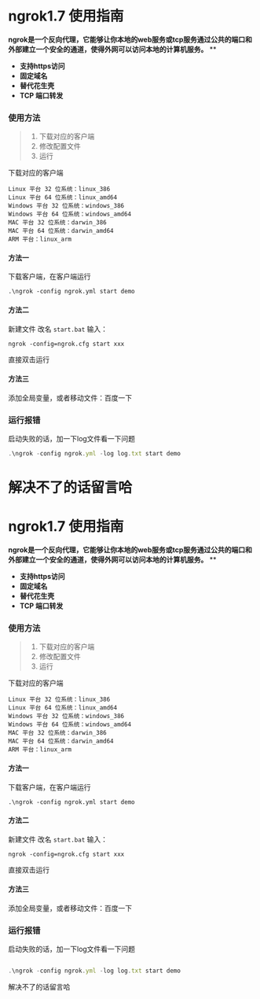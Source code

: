 # ngrok1.7 使用指南


**ngrok是一个反向代理，它能够让你本地的web服务或tcp服务通过公共的端口和外部建立一个安全的通道，使得外网可以访问本地的计算机服务。**
**

- **支持https访问**
- **固定域名**
- **替代花生壳**
- **TCP 端口转发**


### 使用方法
> 1. 下载对应的客户端
> 1. 修改配置文件
> 1. 运行


下载对应的客户端
```
Linux 平台 32 位系统：linux_386
Linux 平台 64 位系统：linux_amd64
Windows 平台 32 位系统：windows_386 
Windows 平台 64 位系统：windows_amd64  
MAC 平台 32 位系统：darwin_386 
MAC 平台 64 位系统：darwin_amd64 
ARM 平台：linux_arm
```


#### 方法一
下载客户端，在客户端运行
```
.\ngrok -config ngrok.yml start demo
```
#### 方法二
新建文件 改名 `start.bat`
输入：
```
ngrok -config=ngrok.cfg start xxx
```
直接双击运行

#### 方法三
添加全局变量，或者移动文件：百度一下


### 运行报错
启动失败的话，加一下log文件看一下问题
```javascript
.\ngrok -config ngrok.yml -log log.txt start demo
```
解决不了的话留言哈
=======
# ngrok1.7 使用指南


**ngrok是一个反向代理，它能够让你本地的web服务或tcp服务通过公共的端口和外部建立一个安全的通道，使得外网可以访问本地的计算机服务。**
**

- **支持https访问**
- **固定域名**
- **替代花生壳**
- **TCP 端口转发**


### 使用方法
> 1. 下载对应的客户端
> 1. 修改配置文件
> 1. 运行


下载对应的客户端
```
Linux 平台 32 位系统：linux_386
Linux 平台 64 位系统：linux_amd64
Windows 平台 32 位系统：windows_386 
Windows 平台 64 位系统：windows_amd64  
MAC 平台 32 位系统：darwin_386 
MAC 平台 64 位系统：darwin_amd64 
ARM 平台：linux_arm
```


#### 方法一
下载客户端，在客户端运行
```
.\ngrok -config ngrok.yml start demo
```
#### 方法二
新建文件 改名 `start.bat`
输入：
```
ngrok -config=ngrok.cfg start xxx
```
直接双击运行

#### 方法三
添加全局变量，或者移动文件：百度一下


### 运行报错
启动失败的话，加一下log文件看一下问题
```javascript

.\ngrok -config ngrok.yml -log log.txt start demo
```
解决不了的话留言哈


